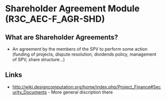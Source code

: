 # Shareholder Agreement Module (R3C_AEC-F_AGR-SHD)

## What are Shareholder Agreements?
* An agreement by the members of the SPV to perform some action (funding of projects, dispute resolution, dividends policy, management of SPV, share structure...)

## Links
* http://wiki.designcomputation.org/home/index.php/Project_Finance#Security_Documents - More general discription there
